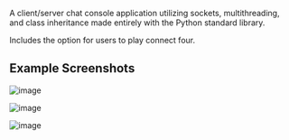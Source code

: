 A client/server chat console application utilizing sockets, multithreading, and class inheritance made entirely with the Python standard library.

Includes the option for users to play connect four.

## Example Screenshots

![image](https://github.com/jordanhowell96/Chat-Client-Server/assets/94890141/07f45adf-445e-48b5-be28-e3cac252062e)

![image](https://github.com/jordanhowell96/Chat-Client-Server/assets/94890141/49bf28c0-e7a9-41f8-b42d-98cdffb8f9e8)

![image](https://github.com/jordanhowell96/Chat-Client-Server/assets/94890141/1e2bdac2-273e-470e-9bcf-1c3a53996105)
